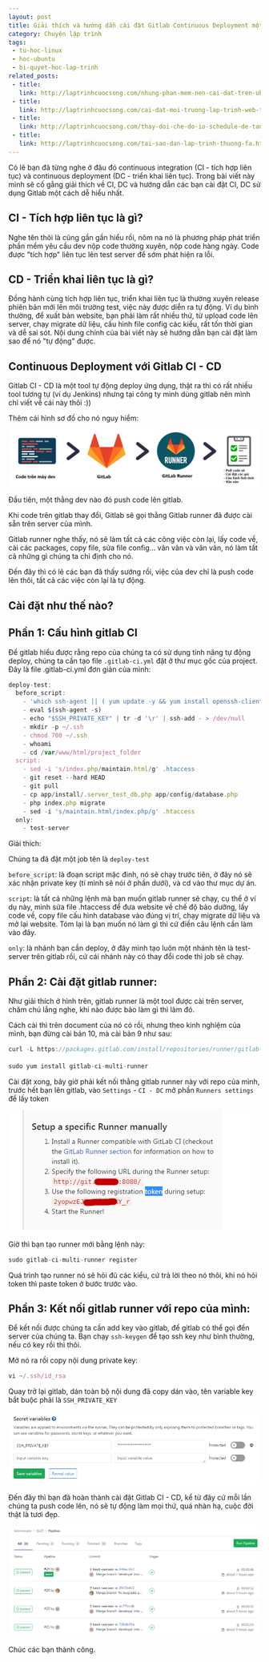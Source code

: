 ```yaml
---
layout: post
title: Giải thích và hướng dẫn cài đặt Gitlab Continuous Deployment một cách dễ hiểu nhất
category: Chuyện lập trình
tags:
 - tu-hoc-linux
 - hoc-ubuntu
 - bi-quyet-hoc-lap-trinh
related_posts:
 - title: 
   link: http://laptrinhcuocsong.com/nhung-phan-mem-nen-cai-dat-tren-ubuntu.html
 - title: 
   link: http://laptrinhcuocsong.com/cai-dat-moi-truong-lap-trinh-web-tren-ubuntu-phan-1.html
 - title: 
   link: http://laptrinhcuocsong.com/thay-doi-che-do-io-schedule-de-tang-toc-ubuntu.html
 - title:
   link: http://laptrinhcuocsong.com/tai-sao-dan-lap-trinh-thuong-fa.html
---
```


Có lẽ bạn đã từng nghe ở đâu đó continuous integration (CI - tích hợp liên tục) và continuous deployment (DC - triển khai liên tục). Trong bài viết này mình sẽ cố gằng giải thích về CI, DC và hướng dẫn các bạn cài đặt CI, DC sử dụng Gitlab một cách dễ hiểu nhất.

## CI - Tích hợp liên tục là gì?

Nghe tên thôi là cũng gần gần hiểu rồi, nôm na nó là phương pháp phát triển phần mềm yêu cầu dev nộp code thường xuyên, nộp code hàng ngày. Code được "tích hợp" liên tục lên test server để sớm phát hiện ra lỗi.

## CD - Triển khai liên tục là gì?

Đồng hành cùng tích hợp liên tục, triển khai liên tục là thường xuyên release phiên bản mới lên môi trường test, việc này được diễn ra tự động. Ví dụ bình thường, để xuất bản website, bạn phải làm rất nhiều thứ, từ upload code lên server, chạy migrate dữ liệu, cấu hình file config các kiểu, rất tốn thời gian và dễ sai sót. Nội dung chính của bài viết này sẽ hướng dẫn bạn cài đặt làm sao để nó "tự động" được.

## Continuous Deployment với Gitlab CI - CD

Gitlab CI - CD là một tool tự động deploy ứng dụng, thật ra thì có rất nhiều tool tương tự (ví dụ Jenkins) nhưng tại công ty mình dùng gitlab nên mình chỉ viết về cái này thôi :))

Thêm cái hình sơ đồ cho nó nguy hiểm:

![gitlab](images/gitlab-ci-flow.png)

Đầu tiên, một thằng dev nào đó push code lên gitlab.

Khi code trên gitlab thay đổi, Gitlab sẽ gọi thằng Gitlab runner đã được cài sẵn trên server của mình.

Gitlab runner nghe thấy, nó sẽ làm tất cả các công việc còn lại, lấy code về, cài các packages, copy file, sửa file config... vân vân và vân vân, nó làm tất cả những gì chúng ta chỉ định cho nó.

Đến đây thì có lẽ các bạn đã thấy sướng rồi, việc của dev chỉ là push code lên thôi, tất cả các việc còn lại là tự động.

## Cài đặt như thế nào?

## Phần 1: Cấu hình gitlab CI

Để gitlab hiểu được rằng repo của chúng ta có sử dụng tính năng tự động deploy, chúng ta cần tạo file `.gitlab-ci.yml` đặt ở thư mục gốc của project. Đây là file .gitlab-ci.yml đơn giản của mình:

```javascript
deploy-test:
  before_script:
    - 'which ssh-agent || ( yum update -y && yum install openssh-client -y )'
    - eval $(ssh-agent -s)
    - echo "$SSH_PRIVATE_KEY" | tr -d '\r' | ssh-add - > /dev/null
    - mkdir -p ~/.ssh
    - chmod 700 ~/.ssh
    - whoami
    - cd /var/www/html/project_folder
  script:
    - sed -i 's/index.php/maintain.html/g' .htaccess
    - git reset --hard HEAD
    - git pull
    - cp app/install/.server_test_db.php app/config/database.php 
    - php index.php migrate
    - sed -i 's/maintain.html/index.php/g' .htaccess
  only:
    - test-server
```

Giải thích:

Chúng ta đã đặt một job tên là `deploy-test`

`before_script`: là đoạn script mặc đinh, nó sẽ chạy trước tiên, ở đây nó sẽ xác nhận private key (tí mình sẽ nói ở phần dưới), và cd vào thư mục dự án.

`script`: là tất cả những lệnh mà bạn muốn gitlab runner sẽ chạy, cụ thể ở ví dụ này, mình sửa file .htaccess để đưa website về chế độ bảo dưỡng, lấy code về, copy file cấu hình database vào đúng vị trí, chạy migrate dữ liệu và mở lại website. Tóm lại là bạn muốn nó làm gì thì cứ điền câu lệnh cần làm vào đây.

`only`: là nhánh bạn cần deploy, ở đây mình tạo luôn một nhánh tên là test-server trên gitlab rồi, cứ cái nhánh này có thay đổi code thì job sẽ chạy.

## Phần 2: Cài đặt gitlab runner:

Như giải thích ở hình trên, gitlab runner là một tool được cài trên server, chăm chú lắng nghe, khi nào được bảo làm gì thì làm đó.

Cách cài thì trên document của nó có rồi, nhưng theo kinh nghiệm của mình, bạn đừng cài bản 10, mà cài bản 9 như sau:

```javascript
curl -L https://packages.gitlab.com/install/repositories/runner/gitlab-ci-multi-runner/script.rpm.sh | sudo bash

sudo yum install gitlab-ci-multi-runner
```

Cài đặt xong, bây giờ phải kết nối thằng gitlab runner này với repo của mình, trước hết bạn lên gitlab, vào `Settings` - `CI - DC` mở phần `Runners settings` để lấy token

![gitlab](images/gitlab-runner-token.png)

Giờ thì bạn tạo runner mới bằng lệnh này:

```javascript
sudo gitlab-ci-multi-runner register
```

Quá trình tạo runner nó sẽ hỏi đủ các kiểu, cứ trả lời theo nó thôi, khi nó hỏi token thì paste token ở bước trước vào.

## Phần 3: Kết nối gitlab runner với repo của mình:

Để kết nối được chúng ta cần add key vào gitlab, để gitlab có thể gọi đến server của chúng ta. Bạn chạy `ssh-keygen` để tạo ssh key như bình thường, nếu có key rồi thì thôi.

Mở nó ra rồi copy nội dung private key:

```javascript
vi ~/.ssh/id_rsa
```

Quay trở lại gitlab, dán toàn bộ nội dung đã copy dán vào, tên variable key bắt buộc phải là `SSH_PRIVATE_KEY`

![gitlab](images/gitlab-ci-secret-variable.png)

Đến đây thì bạn đã hoàn thành cài đặt Gitlab CI - CD, kể từ đây cứ mỗi lần chúng ta push code lên, nó sẽ tự động làm mọi thứ, quá nhàn hạ, cuộc đời thật là tươi đẹp.

![gitlab](images/gitlab-ci-pipelines.png)

Chúc các bạn thành công.
